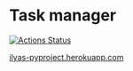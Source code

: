 # Task manager
[![Actions Status](https://github.com/i1yas/python-project-lvl4/workflows/hexlet-check/badge.svg)](https://github.com/i1yas/python-project-lvl4/actions)

[ilyas-pyproject.herokuapp.com](https://ilyas-pyproject.herokuapp.com/)
